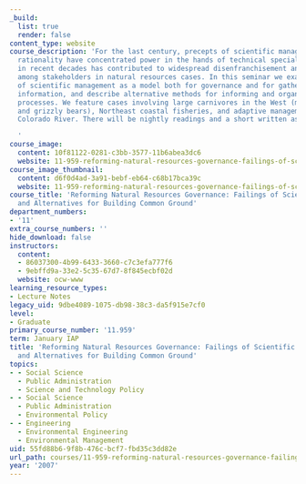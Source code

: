 ```yaml
---
_build:
  list: true
  render: false
content_type: website
course_description: 'For the last century, precepts of scientific management and administrative
  rationality have concentrated power in the hands of technical specialists, which
  in recent decades has contributed to widespread disenfranchisement and discontent
  among stakeholders in natural resources cases. In this seminar we examine the limitations
  of scientific management as a model both for governance and for gathering and using
  information, and describe alternative methods for informing and organizing decision-making
  processes. We feature cases involving large carnivores in the West (mountain lions
  and grizzly bears), Northeast coastal fisheries, and adaptive management of the
  Colorado River. There will be nightly readings and a short written assignment.

  '
course_image:
  content: 10f81122-0281-c3bb-3577-11b6abea3dc6
  website: 11-959-reforming-natural-resources-governance-failings-of-scientific-rationalism-and-alternatives-for-building-common-ground-january-iap-2007
course_image_thumbnail:
  content: d6f0d4ad-3a91-bebf-eb64-c68b17bca39c
  website: 11-959-reforming-natural-resources-governance-failings-of-scientific-rationalism-and-alternatives-for-building-common-ground-january-iap-2007
course_title: 'Reforming Natural Resources Governance: Failings of Scientific Rationalism
  and Alternatives for Building Common Ground'
department_numbers:
- '11'
extra_course_numbers: ''
hide_download: false
instructors:
  content:
  - 86037300-4b99-6433-3660-c7c3efa777f6
  - 9ebffd9a-33e2-5c35-67d7-8f845ecbf02d
  website: ocw-www
learning_resource_types:
- Lecture Notes
legacy_uid: 9dbe4089-1075-db98-38c3-da5f915e7cf0
level:
- Graduate
primary_course_number: '11.959'
term: January IAP
title: 'Reforming Natural Resources Governance: Failings of Scientific Rationalism
  and Alternatives for Building Common Ground'
topics:
- - Social Science
  - Public Administration
  - Science and Technology Policy
- - Social Science
  - Public Administration
  - Environmental Policy
- - Engineering
  - Environmental Engineering
  - Environmental Management
uid: 55fd88b6-9f8b-476c-bcf7-fbd35c3dd82e
url_path: courses/11-959-reforming-natural-resources-governance-failings-of-scientific-rationalism-and-alternatives-for-building-common-ground-january-iap-2007
year: '2007'
---
```

